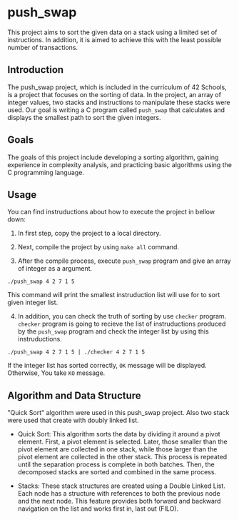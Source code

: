 # push_swap

This project aims to sort the given data on a stack using a limited set of instructions.
In addition, it is aimed to achieve this with the least possible number of transactions.

## Introduction

The push_swap project, which is included in the curriculum of 42 Schools, is a project that focuses on the sorting of data. In the project, an array of integer values, two stacks and instructions to manipulate these stacks were used. Our goal is writing a C program called `push_swap` that calculates and displays the smallest path to sort the given integers.

## Goals

The goals of this project include developing a sorting algorithm, gaining experience in complexity analysis, and practicing basic algorithms using the C programming language.

## Usage

You can find instruductions about how to execute the project in bellow down:

1. In first step, copy the project to a local directory.

2. Next, compile the project by using `make all` command.

3. After the compile process, execute `push_swap` program and give an array of integer as a argument.

`./push_swap 4 2 7 1 5`

This command will print the smallest instruduction list will use for to sort given integer list.

4. In addition, you can check the truth of sorting by use `checker` program. `checker` program is going to recieve the list of instruductions produced by the `push_swap` program and check the integer list by using this instruductions.

`./push_swap 4 2 7 1 5 | ./checker 4 2 7 1 5`

If the integer list has sorted correctly, `OK` message will be displayed. Otherwise, You take `KO` message.

## Algorithm and Data Structure

"Quick Sort" algorithm were used in this push_swap project. Also two stack were used that create with doubly linked list.

- Quick Sort: This algorithm sorts the data by dividing it around a pivot element. First, a pivot element is selected. Later, those smaller than the pivot element are collected in one stack, while those larger than the pivot element are collected in the other stack. This process is repeated until the separation process is complete in both batches. Then, the decomposed stacks are sorted and combined in the same process.

- Stacks: These stack structures are created using a Double Linked List. Each node has a structure with references to both the previous node and the next node. This feature provides both forward and backward navigation on the list and works first in, last out (FILO).


